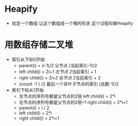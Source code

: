 # Heapify 
- 给定一个数组 让这个数组成一个堆的形状 这个过程叫做Heapify
# 用数组存储二叉堆
- 索引从下标0开始
    - parent(i) = (i-1)/2    父节点 (当前索引-1)/2
    - left child(i) = 2*i+1  左节点 2*当前索引 + 1
    - right child(i) = 2*i+2 右节点 2*当前索引 + 2
    - (count -1 ) /2  最后一个非叶子节点的索引 (总数-1)/2
- 索引下标从1开始
    - 左节点的序列号都是父节点的2倍 left child(i) = 2*i
    - 右节点的序列号都是父节点的2倍+1  right child(i) = 2*i+1
    - parent(i) = i / 2
    - left child(i) = 2*i 
    - right child(i) = 2*i+1